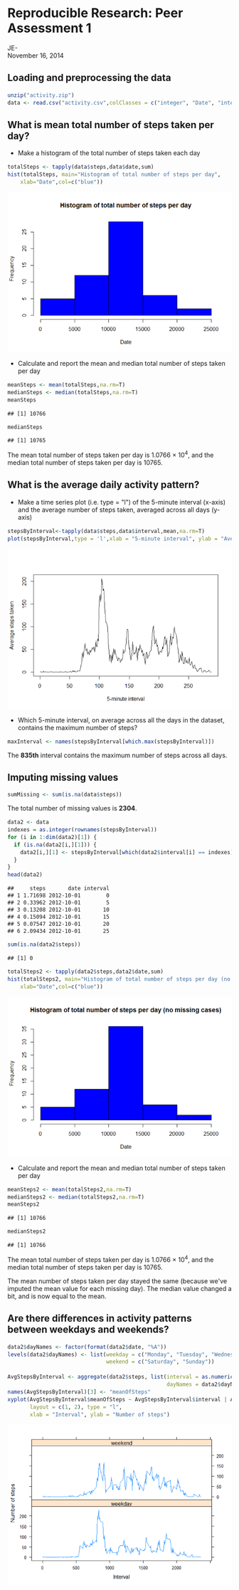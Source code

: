 # Reproducible Research: Peer Assessment 1
JE-  
November 16, 2014  


## Loading and preprocessing the data

```r
unzip("activity.zip")
data <- read.csv("activity.csv",colClasses = c("integer", "Date", "integer"))
```

## What is mean total number of steps taken per day?

- Make a histogram of the total number of steps taken each day

```r
totalSteps <- tapply(data$steps,data$date,sum)
hist(totalSteps, main="Histogram of total number of steps per day", 
    xlab="Date",col=c("blue"))
```

![plot of chunk unnamed-chunk-3](./PA1_template_files/figure-html/unnamed-chunk-3.png) 

- Calculate and report the mean and median total number of steps taken per day

```r
meanSteps <- mean(totalSteps,na.rm=T)
medianSteps <- median(totalSteps,na.rm=T)
meanSteps
```

```
## [1] 10766
```

```r
medianSteps
```

```
## [1] 10765
```
The mean total number of steps taken per day is 1.0766 &times; 10<sup>4</sup>, and the median total number of steps taken per day is 10765.

## What is the average daily activity pattern?
- Make a time series plot (i.e. type = "l") of the 5-minute interval (x-axis) and the average number of steps taken, averaged across all days (y-axis)


```r
stepsByInterval<-tapply(data$steps,data$interval,mean,na.rm=T)
plot(stepsByInterval,type = 'l',xlab = "5-minute interval", ylab = "Average steps taken")
```

![plot of chunk unnamed-chunk-5](./PA1_template_files/figure-html/unnamed-chunk-5.png) 

- Which 5-minute interval, on average across all the days in the dataset, contains the maximum number of steps?

```r
maxInterval <- names(stepsByInterval[which.max(stepsByInterval)])
```
The **835th** interval contains the maximum number of steps across all days.

## Imputing missing values

```r
sumMissing <- sum(is.na(data$steps))
```
The total number of missing values is **2304**.


```r
data2 <- data 
indexes = as.integer(rownames(stepsByInterval))
for (i in 1:dim(data2)[1]) {
  if (is.na(data2[i,][1])) {
    data2[i,][1] <- stepsByInterval[which(data2$interval[i] == indexes)]
  }
}
head(data2)
```

```
##     steps       date interval
## 1 1.71698 2012-10-01        0
## 2 0.33962 2012-10-01        5
## 3 0.13208 2012-10-01       10
## 4 0.15094 2012-10-01       15
## 5 0.07547 2012-10-01       20
## 6 2.09434 2012-10-01       25
```

```r
sum(is.na(data2$steps))
```

```
## [1] 0
```

```r
totalSteps2 <- tapply(data2$steps,data2$date,sum)
hist(totalSteps2, main="Histogram of total number of steps per day (no missing cases)", 
    xlab="Date",col=c("blue"))
```

![plot of chunk unnamed-chunk-8](./PA1_template_files/figure-html/unnamed-chunk-8.png) 

- Calculate and report the mean and median total number of steps taken per day

```r
meanSteps2 <- mean(totalSteps2,na.rm=T)
medianSteps2 <- median(totalSteps2,na.rm=T)
meanSteps2
```

```
## [1] 10766
```

```r
medianSteps2
```

```
## [1] 10766
```
The mean total number of steps taken per day is 1.0766 &times; 10<sup>4</sup>, and the median total number of steps taken per day is 10765.

The mean number of steps taken per day stayed the same (because we've imputed the mean value for each missing day).
The median value changed a bit, and is now equal to the mean.

## Are there differences in activity patterns between weekdays and weekends?

```r
data2$dayNames <- factor(format(data2$date, "%A"))
levels(data2$dayNames) <- list(weekday = c("Monday", "Tuesday", "Wednesday", "Thursday", "Friday"),
                               weekend = c("Saturday", "Sunday"))

AvgStepsByInterval <- aggregate(data2$steps, list(interval = as.numeric(as.character(data2$interval)), 
                                                  dayNames = data2$dayNames), FUN = "mean")
names(AvgStepsByInterval)[3] <- "meanOfSteps"
xyplot(AvgStepsByInterval$meanOfSteps ~ AvgStepsByInterval$interval | AvgStepsByInterval$dayNames, 
       layout = c(1, 2), type = "l", 
       xlab = "Interval", ylab = "Number of steps")
```

![plot of chunk unnamed-chunk-10](./PA1_template_files/figure-html/unnamed-chunk-10.png) 



